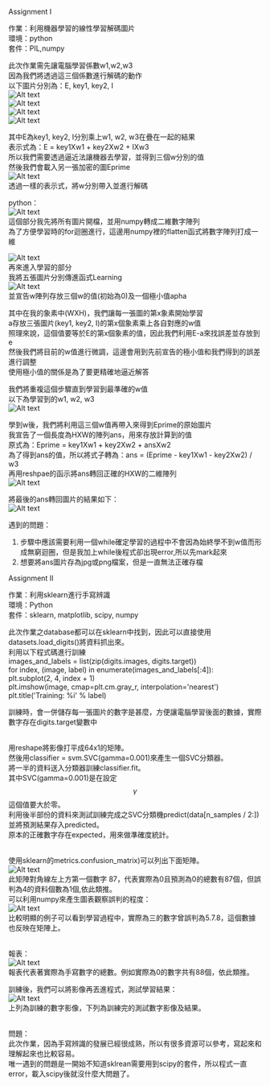 Assignment I

作業：利用機器學習的線性學習解碼圖片<br>
環境：python<br>
套件：PIL,numpy<br>

此次作業需先讓電腦學習係數w1,w2,w3<br>
因為我們將透過這三個係數進行解碼的動作<br>
以下圖片分別為：E, key1, key2, I<br>
![Alt text](https://i.imgur.com/MVuxpAd.png)<br>
![Alt text](https://i.imgur.com/rVmENhi.png)<br>
![Alt text](https://i.imgur.com/Kgkiw8l.png)<br>
![Alt text](https://i.imgur.com/2pCFI43.png)<br>

其中E為key1, key2, I分別乘上w1, w2, w3在疊在一起的結果<br>
表示式為：E = key1Xw1 + key2Xw2 + IXw3<br>
所以我們需要透過逼近法讓機器去學習，並得到三個w分別的值<br>
然後我們會載入另一張加密的圖Eprime<br>
![Alt text](https://i.imgur.com/tYxXyCP.png)<br>
透過一樣的表示式，將w分別帶入並進行解碼<br>

python：<br>
![Alt text](https://i.imgur.com/dTzAdOE.jpg)<br>
這個部分我先將所有圖片開檔，並用numpy轉成二維數字陣列<br>
為了方便學習時的for迴圈進行，這邊用numpy裡的flatten函式將數字陣列打成一維<br>

![Alt text](https://i.imgur.com/ao0pbdu.jpg)<br>
再來進入學習的部分<br>
我將五張圖片分別傳進函式Learning<br>
![Alt text](https://i.imgur.com/zywAXa9.jpg)<br>
並宣告w陣列存放三個w的值(初始為0)及一個極小值apha<br>

其中在我的象素中(WXH)，我們讓每一張圖的第x象素開始學習<br>
a存放三張圖片(key1, key2, I)的第x個象素乘上各自對應的w值<br>
照理來說，這個值要等於E的第x個象素的值，因此我們利用E-a來找誤差並存放到e<br>
然後我們將目前的w值進行微調，這邊會用到先前宣告的極小值和我們得到的誤差進行調整<br>
使用極小值的關係是為了要更精確地逼近解答<br>

我們將重複這個步驟直到學習到最準確的w值<br>
以下為學習到的w1, w2, w3<br>
![Alt text](https://i.imgur.com/WFLYFDu.jpg)<br>

學到w後，我們將利用這三個w值再帶入來得到Eprime的原始圖片<br>
我宣告了一個長度為HXW的陣列ans，用來存放計算到的值<br>
原式為：Eprime = key1Xw1 + key2Xw2 + ansXw2<br>
為了得到ans的值，所以將式子轉為：ans = (Eprime - key1Xw1 - key2Xw2) / w3<br>
再用reshpae的函示將ans轉回正確的HXW的二維陣列<br>
![Alt text](https://i.imgur.com/BArkb08.jpg)<br>

將最後的ans轉回圖片的結果如下：<br>
![Alt text](https://i.imgur.com/yiQFMeH.jpg)<br>

遇到的問題：<br>
1. 步驟中應該需要利用一個while確定學習的過程中不會因為始終學不到w值而形成無窮迴圈，但是我加上while後程式卻出現error,所以先mark起來<br>
2. 想要將ans圖片存為jpg或png檔案，但是一直無法正確存檔<br>


Assignment II

作業：利用sklearn進行手寫辨識<br>
環境：Python<br>
套件：sklearn, matplotlib, scipy, numpy<br>


此次作業之database都可以在sklearn中找到，因此可以直接使用datasets.load_digits()將資料抓出來。<br>
利用以下程式碼進行訓練<br>
images_and_labels = list(zip(digits.images, digits.target))<br>
for index, (image, label) in enumerate(images_and_labels[:4]):<br>
    plt.subplot(2, 4, index + 1)<br>
    plt.imshow(image, cmap=plt.cm.gray_r, interpolation='nearest')<br>
    plt.title('Training: %i' % label)<br>

訓練時，會一併儲存每一張圖片的數字是甚麼，方便讓電腦學習後面的數據，實際數字存在digits.target變數中<br><br>

用reshape將影像打平成64x1的矩陣。<br>
然後用classifier = svm.SVC(gamma=0.001)來產生一個SVC分類器。<br>
將一半的資料送入分類器訓練classifier.fit。<br>
其中SVC(gamma=0.001)是在設定$$\gamma$$ 這個值要大於零。<br>
利用後半部份的資料來測試訓練完成之SVC分類機predict(data[n_samples / 2:])並將預測結果存入predicted。<br>
原本的正確數字存在expected，用來做準確度統計。<br><br>

使用sklearn的metrics.confusion_matrix)可以列出下面矩陣。<br>
![Alt text](https://i.imgur.com/r9G0MRi.jpg)<br>
此矩陣對角線左上方第一個數字 87，代表實際為0且預測為0的總數有87個，但誤判為4的資料個數為1個,依此類推。<br>
可以利用numpy來產生圖表觀察誤判的程度：<br>
![Alt text](https://i.imgur.com/hPxyIwR.jpg)<br>
比較明顯的例子可以看到學習過程中，實際為三的數字曾誤判為5.7.8，這個數據也反映在矩陣上。<br><br>

報表：<br>
![Alt text](https://i.imgur.com/Khvmydm.jpg)<br>
報表代表著實際為手寫數字的總數。例如實際為0的數字共有88個，依此類推。<br>

訓練後，我們可以將影像再丟進程式，測試學習結果：<br>
![Alt text](https://i.imgur.com/tnvukpW.jpg)<br>
上列為訓練的數字影像，下列為訓練完的測試數字影像及結果。<br><br>

問題：<br>
此次作業，因為手寫辨識的發展已經很成熟，所以有很多資源可以參考，寫起來和理解起來也比較容易。<br>
唯一遇到的問題是一開始不知道sklrean需要用到scipy的套件，所以程式一直error，載入scipy後就沒什麼大問題了。

